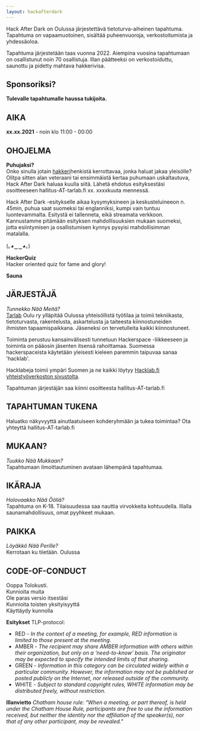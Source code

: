 ```yaml
---
layout: hackafterdark
---
```

Hack After Dark on Oulussa järjestettävä tietoturva-aiheinen tapahtuma. Tapahtuma on vapaamuotoinen, sisältää puheenvuoroja, verkostoitumista ja yhdessäoloa.

Tapahtuma järjestetään taas vuonna 2022. Aiempina vuosina tapahtumaan on osallistunut noin 70 osallistuja. Illan päätteeksi on verkostoiduttu, saunottu ja pidetty mahtava hakkerivisa.

## Sponsoriksi?
**Tulevalle tapahtumalle haussa tukijoita.**

## AIKA
**xx.xx.2021** - noin klo 11:00 - 00:00

## OHOJELMA

**Puhujaksi?**  
Onko sinulla jotain [hakkeri](https://fi.wikipedia.org/wiki/Hakkeri#Hakkeri-sana)henkistä kerrottavaa, jonka haluat jakaa yleisölle? Olitpa sitten alan veteraani tai ensimmäistä kertaa puhumaan uskaltautuva, Hack After Dark haluaa kuulla siitä. Lähetä ehdotus esityksestäsi osoitteeseen hallitus-AT-tarlab.fi xx. xxxxkuuta mennessä.

Hack After Dark -esitykselle aikaa kysymyksineen ja keskusteluineeon n. 45min, puhua saat suomeksi tai englanniksi, kumpi vain tuntuu luontevammalta. Esitystä ei tallenneta, eikä streamata verkkoon. Kannustamme pitämään esityksen mahdollisuuksien mukaan suomeksi, jotta esiintymisen ja osallistumisen kynnys pysyisi mahdollisimman matalalla.

(｡◕‿‿◕｡)

**HackerQuiz**  
Hacker oriented quiz for fame and glory!

**Sauna**

## JÄRJESTÄJÄ
*Tunnekko Nää Meitä?*  
[Tarlab](http://tarlab.fi/) Oulu ry ylläpitää Oulussa yhteisöllistä työtilaa ja toimii tekniikasta, tietoturvasta, rakentelusta, askartelusta ja taiteesta kiinnostuneiden ihmisten tapaamispaikkana. Jäseneksi on tervetulleita kaikki kiinnostuneet.

Toiminta perustuu kansainvälisesti tunnetuun Hackerspace -liikkeeseen ja toiminta on pääosin jäsenten itsensä rahoittamaa. Suomessa hackerspaceista käytetään yleisesti kieleen paremmin taipuvaa sanaa 'hacklab'.

Hacklabeja toimii ympäri Suomen ja ne kaikki löytyy [Hacklab.fi yhteistyöverkoston sivustolta](https://hacklab.fi/).

Tapahtuman järjestäjän saa kiinni osoitteesta hallitus-AT-tarlab.fi

## TAPAHTUMAN TUKENA
Haluatko näkyvyyttä ainutlaatuiseen kohderyhmään ja tukea toimintaa?
Ota yhteyttä hallitus-AT-tarlab.fi

## MUKAAN?
*Tuukko Nää Mukkaan?*  
Tapahtumaan ilmoittautuminen avataan lähempänä tapahtumaa.

## IKÄRAJA
*Holovaakko Nää Ööliä?*  
Tapahtuma on K-18.
Tilaisuudessa saa nauttia virvokkeita kohtuudella.
Illalla saunamahdollisuus, omat pyyhkeet mukaan.

## PAIKKA
*Löyäkkö Nää Perille?*  
Kerrotaan ku tiietään.
Oulussa


## CODE-OF-CONDUCT
Ooppa Tolokusti.  
Kunnioita muita  
Ole paras versio itsestäsi  
Kunnioita toisten yksityisyyttä  
Käyttäydy kunnolla  

**Esitykset**
TLP-protocol:
- RED - *In the context of a meeting, for example, RED information is limited to those present at the meeting.*
- AMBER - *The recipient may share AMBER information with others within their organization, but only on a ‘need-to-know’ basis. The originator may be expected to specify the intended limits of that sharing.*
- GREEN - *Information in this category can be circulated widely within a particular community. However, the information may not be published or posted publicly on the Internet, nor released outside of the community.*
- WHITE  - *Subject to standard copyright rules, WHITE information may be distributed freely, without restriction.*

**Illanvietto**
*Chatham house rule: "When a meeting, or part thereof, is held under the Chatham House Rule, participants are free to use the information received, but neither the identity nor the affiliation of the speaker(s), nor that of any other participant, may be revealed."*
